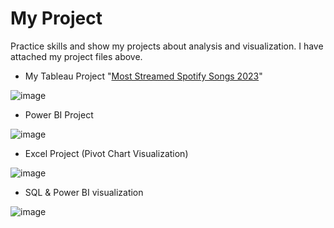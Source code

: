 # My Project
Practice skills and show my projects about analysis and visualization.
I have attached my project files above.

- My Tableau Project "[Most Streamed Spotify Songs 2023](https://public.tableau.com/app/profile/wannida.chomngam/viz/MostStreamedSpotifySongs2023_17101676057170/Dashboard)"

![image](https://imgur.com/3nYYTWy.jpg)

- Power BI Project

![image](https://imgur.com/Z3e2E8M.jpg)

- Excel Project (Pivot Chart Visualization)
  
![image](https://imgur.com/q3tAeqG.jpg)


- SQL & Power BI visualization

![image](https://imgur.com/VDh00OU.jpg)
